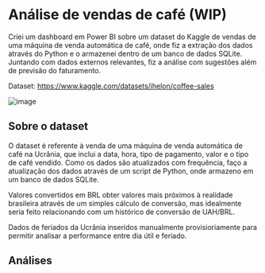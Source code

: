 # Análise de vendas de café (WIP)

Criei um dashboard em Power BI sobre um dataset do Kaggle de vendas de uma máquina de venda automática de café, onde fiz a extração dos dados através do Python e o armazenei dentro de um banco de dados SQLite. 
Juntando com dados externos relevantes, fiz a análise com sugestões além de previsão do faturamento.

Dataset: https://www.kaggle.com/datasets/ihelon/coffee-sales

![image](https://github.com/user-attachments/assets/69356479-3016-4595-9125-527a9640fa31)

## Sobre o dataset

O dataset é referente à venda de uma máquina de venda automática de café na Ucrânia, que inclui a data, hora, tipo de pagamento, valor e o tipo de café vendido. 
Como os dados são atualizados com frequência, faço a atualização dos dados através de um script de Python, onde armazeno em um banco de dados SQLite.

Valores convertidos em BRL obter valores mais próximos à realidade brasileira através de um simples cálculo de conversão, mas idealmente seria feito relacionando com um histórico de conversão de UAH/BRL.

Dados de feriados da Ucrânia inseridos manualmente provisioriamente para permitir analisar a performance entre dia útil e feriado.

## Análises
